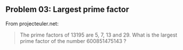 ## Problem 03: Largest prime factor
From projecteuler.net:
>The prime factors of 13195 are 5, 7, 13 and 29.
What is the largest prime factor of the number 600851475143 ?